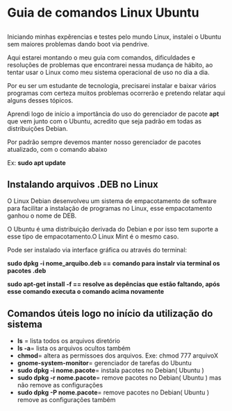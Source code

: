 <h1>Guia de comandos Linux Ubuntu</h1>
<h2></h2>

<p>Iniciando minhas expêrencias e testes pelo mundo Linux, instalei o Ubuntu sem maiores problemas dando boot via pendrive.</p>
<p>Aqui estarei montando o meu guia com comandos, dificuldades e resoluções de problemas que encontrarei nessa mudança de hábito, ao tentar usar o Linux como
meu sistema operacional de uso no dia a dia.</p>
<p>Por eu ser um estudante de tecnologia, precisarei instalar e baixar vários programas com certeza muitos problemas ocorrerão e pretendo relatar aqui 
alguns desses tópicos.</p>
<p>Aprendi logo de início a importância do uso do gerenciador de pacote <strong>apt</strong> que vem junto com o Ubuntu, acredito que seja padrão em todas as distribuições Debian.</p>
<p>Por padrão sempre devemos manter nosso gerenciador de pacotes atualizado, com o comando abaixo</p>
<p>Ex: <strong>sudo apt update</strong> </p>
<h2>Instalando arquivos .DEB no Linux</h2>
<p>O Linux Debian desenvolveu um sistema de empacotamento de software para facilitar a instalação de programas no Linux, esse empacotamento ganhou o nome de DEB.</p>
<p>O Ubuntu é uma distribuição derivada do Debian e por isso tem suporte a esse tipo de empacotamento.O Linux Mint é o mesmo caso.</p>
<p>Pode ser instalado via interface gráfica ou através do terminal:</p>
<p><strong>sudo dpkg -i nome_arquibo.deb == comando para instalr via terminal os pacotes .deb</strong></p>
<p><strong>sudo apt-get install -f == resolve as depências que estão faltando, após esse comando executa o comando acima novamente</strong></p>
<p></p>

<h2>Comandos úteis logo no início da utilização do sistema</h2>
<ul>
  <li><strong>ls</strong> = lista todos os arquivos diretório</li>
  <li><strong>ls -a</strong>= lista os arquivos ocultos também</li>
  <li><strong>chmod</strong>= altera as permissoes dos arquivos. Exe: chmod 777 arquivoX</li>
  <li><strong>gnome-system-monitor</strong>= gerenciador de tarefas do Ubuntu</li>
  <li><strong>sudo dpkg -i nome.pacote</strong>= instala pacotes no Debian( Ubuntu )</li>
  <li><strong>sudo dpkg -r nome.pacote</strong>= remove pacotes no Debian( Ubuntu ) mas não remove as configurações </li>
 <li><strong>sudo dpkg -P nome.pacote</strong>= remove pacotes no Debian( Ubuntu ) remove as configurações também</li>

</ul>






















